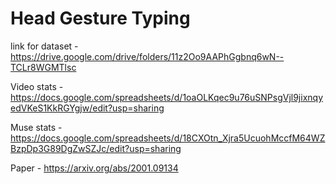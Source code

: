 # Head Gesture Typing

link for dataset - https://drive.google.com/drive/folders/11z2Oo9AAPhGgbnq6wN--TCLr8WGMTlsc


Video stats - https://docs.google.com/spreadsheets/d/1oaOLKqec9u76uSNPsgVjl9jixnqyedVKeS1KkRGYgjw/edit?usp=sharing


Muse stats - https://docs.google.com/spreadsheets/d/18CXOtn_Xjra5UcuohMccfM64WZBzpDp3G89DgZwSZJc/edit?usp=sharing

Paper - https://arxiv.org/abs/2001.09134
